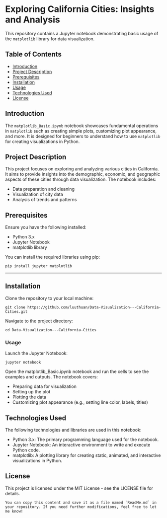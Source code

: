 # Exploring California Cities: Insights and Analysis

This repository contains a Jupyter notebook demonstrating basic usage of the `matplotlib` library for data visualization.

## Table of Contents

- [Introduction](#introduction)
- [Project Description](#project-description)
- [Prerequisites](#prerequisites)
- [Installation](#installation)
- [Usage](#usage)
- [Technologies Used](#technologies-used)
- [License](#license)

## Introduction

The `matplotlib_Basic.ipynb` notebook showcases fundamental operations in `matplotlib` such as creating simple plots, customizing plot appearance, and more. It is designed for beginners to understand how to use `matplotlib` for creating visualizations in Python.

## Project Description

This project focuses on exploring and analyzing various cities in California. It aims to provide insights into the demographic, economic, and geographic aspects of these cities through data visualization. The notebook includes:
- Data preparation and cleaning
- Visualization of city data
- Analysis of trends and patterns

## Prerequisites

Ensure you have the following installed:
- Python 3.x
- Jupyter Notebook
- matplotlib library

You can install the required libraries using pip:
```sh
pip install jupyter matplotlib
```
<hr>

## Installation
Clone the repository to your local machine:
```commandline
git clone https://github.com/luuthuan/Data-Visualization---California-Cities.git
```
Navigate to the project directory:
```commandline
cd Data-Visualization---California-Cities
```
### Usage
Launch the Jupyter Notebook:
```commandline
jupyter notebook
```

Open the matplotlib_Basic.ipynb notebook and run the cells to see the examples and outputs. The notebook covers:

* Preparing data for visualization
* Setting up the plot
* Plotting the data
* Customizing plot appearance (e.g., setting line color, labels, titles)

## Technologies Used
The following technologies and libraries are used in this notebook:

* Python 3.x: The primary programming language used for the notebook.
* Jupyter Notebook: An interactive environment to write and execute Python code.
* matplotlib: A plotting library for creating static, animated, and interactive visualizations in Python.

## License
This project is licensed under the MIT License - see the LICENSE file for details.

```commandline
You can copy this content and save it as a file named `ReadMe.md` in your repository. If you need further modifications, feel free to let me know!
```